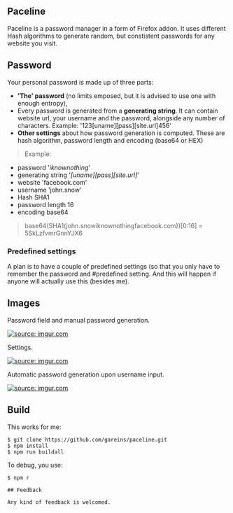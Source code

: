 ## Paceline

Paceline is a password manager in a form of Firefox addon. It uses different Hash algorithms to generate random, but constistent  passwords for any website you visit.

## Password 

Your personal password is made up of three parts:

* **'The' password** (no limits emposed, but it is advised to use one with enough entropy),
*  Every password is generated from a **generating string**. It can contain website url, your username and  the password, alongside any number of characters. Example: 
'123[uname][pass][site.url]456'
* **Other settings** about how password generation is computed. These are hash algorithm, password length and encoding (base64 or HEX)

> Example: 
>
* password '_iknownothing_'
* generating string '_[uname][pass][site.url]_'
* website 'facebook.com'
* username 'john.snow'
* Hash SHA1
* password length 16
* encoding base64

> base64(SHA1(john.snowiknownothingfacebook.com))[0:16] = 5SkLzfvmrGnnYJX6

### Predefined settings

A plan is to have a couple of predefined settings (so that you only have to remember the password and #predefined setting. And this will happen if anyone will actually use this (besides me).

## Images

Password field and manual password generation.

<a href="http://imgur.com/vA25km9"><img src="http://i.imgur.com/vA25km9.png" title="source: imgur.com" /></a>

Settings.

<a href="http://imgur.com/zhCI9wQ"><img src="http://i.imgur.com/zhCI9wQ.png" title="source: imgur.com" /></a>

Automatic password generation upon username input.

<a href="http://imgur.com/VoMLVqo"><img src="http://i.imgur.com/VoMLVqo.png" title="source: imgur.com" /></a>

## Build

This works for me:
```
$ git clone https://github.com/gareins/paceline.git
$ npm install
$ npm run buildall
```

To debug, you use:
```
$ npm r

## Feedback

Any kind of feedback is welcomed.
